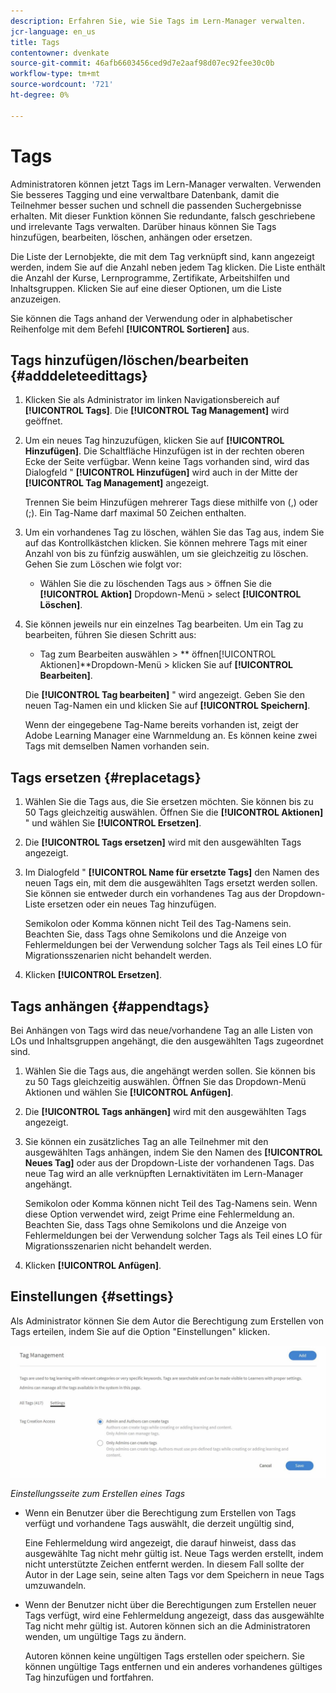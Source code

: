 ```yaml
---
description: Erfahren Sie, wie Sie Tags im Lern-Manager verwalten.
jcr-language: en_us
title: Tags
contentowner: dvenkate
source-git-commit: 46afb6603456ced9d7e2aaf98d07ec92fee30c0b
workflow-type: tm+mt
source-wordcount: '721'
ht-degree: 0%

---
```




# Tags

Administratoren können jetzt Tags im Lern-Manager verwalten. Verwenden Sie besseres Tagging und eine verwaltbare Datenbank, damit die Teilnehmer besser suchen und schnell die passenden Suchergebnisse erhalten. Mit dieser Funktion können Sie redundante, falsch geschriebene und irrelevante Tags verwalten. Darüber hinaus können Sie Tags hinzufügen, bearbeiten, löschen, anhängen oder ersetzen.

Die Liste der Lernobjekte, die mit dem Tag verknüpft sind, kann angezeigt werden, indem Sie auf die Anzahl neben jedem Tag klicken. Die Liste enthält die Anzahl der Kurse, Lernprogramme, Zertifikate, Arbeitshilfen und Inhaltsgruppen. Klicken Sie auf eine dieser Optionen, um die Liste anzuzeigen.

Sie können die Tags anhand der Verwendung oder in alphabetischer Reihenfolge mit dem Befehl **[!UICONTROL Sortieren]** aus.

## Tags hinzufügen/löschen/bearbeiten {#adddeleteedittags}

1. Klicken Sie als Administrator im linken Navigationsbereich auf **[!UICONTROL Tags]**. Die **[!UICONTROL Tag Management]** wird geöffnet.
1. Um ein neues Tag hinzuzufügen, klicken Sie auf **[!UICONTROL Hinzufügen]**. Die Schaltfläche Hinzufügen ist in der rechten oberen Ecke der Seite verfügbar. Wenn keine Tags vorhanden sind, wird das Dialogfeld &quot; **[!UICONTROL Hinzufügen]** wird auch in der Mitte der **[!UICONTROL Tag Management]** angezeigt.

   Trennen Sie beim Hinzufügen mehrerer Tags diese mithilfe von (,) oder (;). Ein Tag-Name darf maximal 50 Zeichen enthalten.

1. Um ein vorhandenes Tag zu löschen, wählen Sie das Tag aus, indem Sie auf das Kontrollkästchen klicken. Sie können mehrere Tags mit einer Anzahl von bis zu fünfzig auswählen, um sie gleichzeitig zu löschen. Gehen Sie zum Löschen wie folgt vor:

   * Wählen Sie die zu löschenden Tags aus > öffnen Sie die **[!UICONTROL Aktion]** Dropdown-Menü > select **[!UICONTROL Löschen]**.

1. Sie können jeweils nur ein einzelnes Tag bearbeiten. Um ein Tag zu bearbeiten, führen Sie diesen Schritt aus:

   * Tag zum Bearbeiten auswählen > ** öffnen[!UICONTROL Aktionen]**Dropdown-Menü > klicken Sie auf **[!UICONTROL Bearbeiten]**.

   Die **[!UICONTROL Tag bearbeiten]** &quot; wird angezeigt. Geben Sie den neuen Tag-Namen ein und klicken Sie auf **[!UICONTROL Speichern]**.

   Wenn der eingegebene Tag-Name bereits vorhanden ist, zeigt der Adobe Learning Manager eine Warnmeldung an. Es können keine zwei Tags mit demselben Namen vorhanden sein.

## Tags ersetzen {#replacetags}

1. Wählen Sie die Tags aus, die Sie ersetzen möchten. Sie können bis zu 50 Tags gleichzeitig auswählen. Öffnen Sie die **[!UICONTROL Aktionen]** &quot; und wählen Sie **[!UICONTROL Ersetzen]**.
1. Die **[!UICONTROL Tags ersetzen]** wird mit den ausgewählten Tags angezeigt.

1. Im Dialogfeld &quot; **[!UICONTROL Name für ersetzte Tags]** den Namen des neuen Tags ein, mit dem die ausgewählten Tags ersetzt werden sollen. Sie können sie entweder durch ein vorhandenes Tag aus der Dropdown-Liste ersetzen oder ein neues Tag hinzufügen.

   Semikolon oder Komma können nicht Teil des Tag-Namens sein.  Beachten Sie, dass Tags ohne Semikolons und die Anzeige von Fehlermeldungen bei der Verwendung solcher Tags als Teil eines LO für Migrationsszenarien nicht behandelt werden.

1. Klicken **[!UICONTROL Ersetzen]**.

## Tags anhängen {#appendtags}

Bei Anhängen von Tags wird das neue/vorhandene Tag an alle Listen von LOs und Inhaltsgruppen angehängt, die den ausgewählten Tags zugeordnet sind.

1. Wählen Sie die Tags aus, die angehängt werden sollen. Sie können bis zu 50 Tags gleichzeitig auswählen. Öffnen Sie das Dropdown-Menü Aktionen und wählen Sie **[!UICONTROL Anfügen]**.
1. Die  **[!UICONTROL Tags anhängen]** wird mit den ausgewählten Tags angezeigt.
1. Sie können ein zusätzliches Tag an alle Teilnehmer mit den ausgewählten Tags anhängen, indem Sie den Namen des **[!UICONTROL Neues Tag]** oder aus der Dropdown-Liste der vorhandenen Tags. Das neue Tag wird an alle verknüpften Lernaktivitäten im Lern-Manager angehängt.

   Semikolon oder Komma können nicht Teil des Tag-Namens sein. Wenn diese Option verwendet wird, zeigt Prime eine Fehlermeldung an. Beachten Sie, dass Tags ohne Semikolons und die Anzeige von Fehlermeldungen bei der Verwendung solcher Tags als Teil eines LO für Migrationsszenarien nicht behandelt werden.

1. Klicken **[!UICONTROL Anfügen]**.

## Einstellungen {#settings}

Als Administrator können Sie dem Autor die Berechtigung zum Erstellen von Tags erteilen, indem Sie auf die Option &quot;Einstellungen&quot; klicken.

![](assets/unknown-1.jpeg)

*Einstellungsseite zum Erstellen eines Tags*

* Wenn ein Benutzer über die Berechtigung zum Erstellen von Tags verfügt und vorhandene Tags auswählt, die derzeit ungültig sind,

  Eine Fehlermeldung wird angezeigt, die darauf hinweist, dass das ausgewählte Tag nicht mehr gültig ist. Neue Tags werden erstellt, indem nicht unterstützte Zeichen entfernt werden. In diesem Fall sollte der Autor in der Lage sein, seine alten Tags vor dem Speichern in neue Tags umzuwandeln.

* Wenn der Benutzer nicht über die Berechtigungen zum Erstellen neuer Tags verfügt, wird eine Fehlermeldung angezeigt, dass das ausgewählte Tag nicht mehr gültig ist. Autoren können sich an die Administratoren wenden, um ungültige Tags zu ändern.

  Autoren können keine ungültigen Tags erstellen oder speichern. Sie können ungültige Tags entfernen und ein anderes vorhandenes gültiges Tag hinzufügen und fortfahren.
